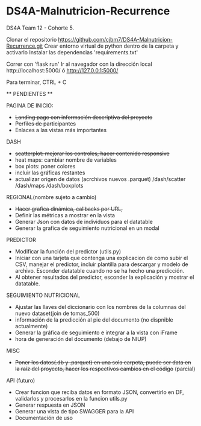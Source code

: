 # DS4A-Malnutricion-Recurrence
DS4A Team 12 - Cohorte 5.


Clonar el repositorio https://github.com/cjbm7/DS4A-Malnutricion-Recurrence.git
Crear entorno virtual de python dentro de la carpeta y activarlo
Instalar las dependencias 'requirements.txt'

Correr con 'flask run' 
Ir al navegador con la dirección local http://localhost:5000/ ó http://127.0.0.1:5000/

Para terminar, CTRL + C



** PENDIENTES **

PAGINA DE INICIO:
- ~~Landing page con información descriptiva del proyecto~~
- ~~Perfiles de participantes~~
- Enlaces a las vistas más importantes

DASH
- ~~scatterplot: mejorar los controles, hacer contenido responsive~~
- heat maps: cambiar nombre de variables 
- box plots: poner colores
- incluir las gráficas restantes 
- actualizar origen de datos (acrchivos nuevos .parquet)
/dash/scatter
/dash/maps
/dash/boxplots

REGIONAL(nombre sujeto a cambio)
- ~~Hacer grafica dinámica, callbacks por URL,~~
- Definir las métricas a mostrar en la vista
- Generar Json con datos de individuos para el datatable
- Generar la grafica de seguimiento nutricional en un modal

PREDICTOR
- Modificar la función del predictor (utils.py)
- Iniciar con una tarjeta que contenga una explicacion de como subir el CSV, manejar el predictor, incluir plantilla para descargar y modelo de archivo. Esconder datatable cuando no se ha hecho una predicción.
- Al obtener resultados del predictor, esconder la explicación y mostrar el datatable.

SEGUIMIENTO NUTRICIONAL
- Ajustar las llaves del diccionario con los nombres de la columnas del nuevo dataset(join de tomas_500)
- información de la predicción al pie del documento (no dispnible actualmente)
- Generar la gráfica de seguimiento e integrar a la vista con iFrame
- hora de generación del documento (debajo de NIUP)

MISC
- ~~Poner los datos(.db y .parquet) en una sola carpeta, puede ser data en la raíz del proyecto, hacer los respectivos cambios en el código~~ (parcial)

API (futuro)
- Crear funcion que reciba datos en formato JSON, convertirlo en DF, validarlos y procesarlos en la funcion utils.py
- Generar respuesta en JSON
- Generar una vista de tipo SWAGGER para la API
- Documentación de uso
